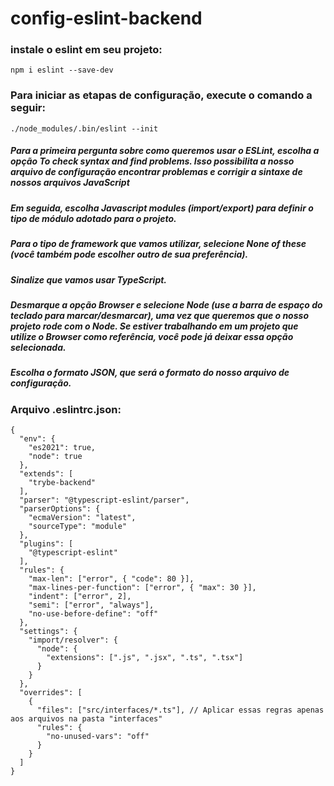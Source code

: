 # config-eslint-backend


### instale o eslint em seu projeto:
```
npm i eslint --save-dev
```

### Para iniciar as etapas de configuração, execute o comando a seguir:
```
./node_modules/.bin/eslint --init
```

##### Para a primeira pergunta sobre como queremos usar o ESLint, escolha a opção To check syntax and find problems. Isso possibilita a nosso arquivo de configuração encontrar problemas e corrigir a sintaxe de nossos arquivos JavaScript

##### Em seguida, escolha Javascript modules (import/export) para definir o tipo de módulo adotado para o projeto.

##### Para o tipo de framework que vamos utilizar, selecione None of these (você também pode escolher outro de sua preferência).

##### Sinalize que vamos usar TypeScript.

##### Desmarque a opção Browser e selecione Node (use a barra de espaço do teclado para marcar/desmarcar), uma vez que queremos que o nosso projeto rode com o Node. Se estiver trabalhando em um projeto que utilize o Browser como referência, você pode já deixar essa opção selecionada.

##### Escolha o formato JSON, que será o formato do nosso arquivo de configuração.

### Arquivo .eslintrc.json:
```
{
  "env": {
    "es2021": true,
    "node": true
  },
  "extends": [
    "trybe-backend"
  ],
  "parser": "@typescript-eslint/parser",
  "parserOptions": {
    "ecmaVersion": "latest",
    "sourceType": "module"
  },
  "plugins": [
    "@typescript-eslint"
  ],
  "rules": {
    "max-len": ["error", { "code": 80 }],
    "max-lines-per-function": ["error", { "max": 30 }],
    "indent": ["error", 2],
    "semi": ["error", "always"],
    "no-use-before-define": "off"
  },
  "settings": {
    "import/resolver": {
      "node": {
        "extensions": [".js", ".jsx", ".ts", ".tsx"]
      }
    }
  },
  "overrides": [
    {
      "files": ["src/interfaces/*.ts"], // Aplicar essas regras apenas aos arquivos na pasta "interfaces"
      "rules": {
        "no-unused-vars": "off"
      }
    }
  ]
}


```
